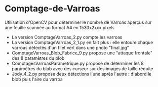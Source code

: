 # Comptage-de-Varroas
Utilisation d'OpenCV pour déterminer le nombre de Varroas aperçus sur une feuille scannée au format A4 en 1530x2xxx pixels

- La version ComptageVarroas_2.py compte les varroas
- La version ComptageVarroas_2_1.py en fait plus : elle entoure chaque varroas détectés d'un filet vert dans une photo "final.jpg"
- ComptageVarroas_Blob_Fabrice_9.py propose une "attaque frontale" des 8 paramètres du blob 
- ComptagesVarroasParametrique.py propose de déterminer les 8 paramètres du blob avec des curseur sur des images de taille réduite
- Jody_4_2.py propose deux détections l'une après l'autre : d'abord le blob puis l'aire du varroa
